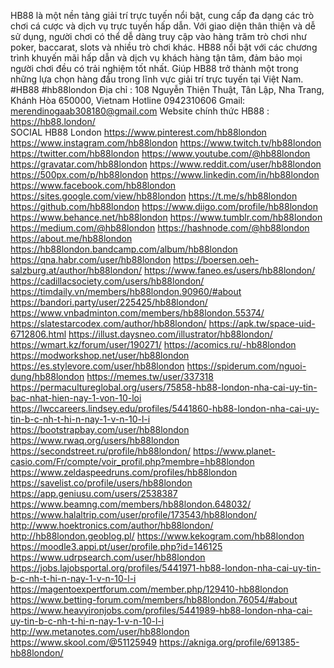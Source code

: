 HB88 là một nền tảng giải trí trực tuyến nổi bật, cung cấp đa dạng các trò chơi cá cược và dịch vụ trực tuyến hấp dẫn. Với giao diện thân thiện và dễ sử dụng, người chơi có thể dễ dàng truy cập vào hàng trăm trò chơi như poker, baccarat, slots và nhiều trò chơi khác. HB88 nổi bật với các chương trình khuyến mãi hấp dẫn và dịch vụ khách hàng tận tâm, đảm bảo mọi người chơi đều có trải nghiệm tốt nhất. Giúp HB88 trở thành một trong những lựa chọn hàng đầu trong lĩnh vực giải trí trực tuyến tại Việt Nam.
#HB88 #hb88london
Địa chỉ : 108 Nguyễn Thiện Thuật, Tân Lập, Nha Trang, Khánh Hòa 650000, Vietnam
Hotline 0942310606
Gmail: merendinogaab308180@gmail.com
Website chính thức HB88  : https://hb88.london/  
SOCIAL HB88 London
https://www.pinterest.com/hb88london
https://www.instagram.com/hb88london
https://www.twitch.tv/hb88london
https://twitter.com/hb88london
https://www.youtube.com/@hb88london
https://gravatar.com/hb88london
https://www.reddit.com/user/hb88london
https://500px.com/p/hb88london
https://www.linkedin.com/in/hb88london
https://www.facebook.com/hb88london
https://sites.google.com/view/hb88london
https://t.me/s/hb88london
https://github.com/hb88london
https://www.diigo.com/profile/hb88london
https://www.behance.net/hb88london
https://www.tumblr.com/hb88london
https://medium.com/@hb88london
https://hashnode.com/@hb88london
https://about.me/hb88london
https://hb88london.bandcamp.com/album/hb88london
https://qna.habr.com/user/hb88london
https://boersen.oeh-salzburg.at/author/hb88london/
https://www.faneo.es/users/hb88london/
https://cadillacsociety.com/users/hb88london/
https://timdaily.vn/members/hb88london.90960/#about
https://bandori.party/user/225425/hb88london/
https://www.vnbadminton.com/members/hb88london.55374/
https://slatestarcodex.com/author/hb88london/
https://apk.tw/space-uid-6712806.html
https://illust.daysneo.com/illustrator/hb88london/
https://wmart.kz/forum/user/190271/
https://acomics.ru/-hb88london
https://modworkshop.net/user/hb88london
https://es.stylevore.com/user/hb88london
https://spiderum.com/nguoi-dung/hb88london
https://memes.tw/user/337318
https://permacultureglobal.org/users/75858-hb88-london-nha-cai-uy-tin-bac-nhat-hien-nay-1-von-10-loi
https://lwccareers.lindsey.edu/profiles/5441860-hb88-london-nha-cai-uy-tin-b-c-nh-t-hi-n-nay-1-v-n-10-l-i
https://bootstrapbay.com/user/hb88london
https://www.rwaq.org/users/hb88london
https://secondstreet.ru/profile/hb88london/
https://www.planet-casio.com/Fr/compte/voir_profil.php?membre=hb88london
https://www.zeldaspeedruns.com/profiles/hb88london
https://savelist.co/profile/users/hb88london
https://app.geniusu.com/users/2538387
https://www.beamng.com/members/hb88london.648032/
https://www.halaltrip.com/user/profile/173543/hb88london/
http://www.hoektronics.com/author/hb88london/
http://hb88london.geoblog.pl/
https://www.kekogram.com/hb88london
https://moodle3.appi.pt/user/profile.php?id=146125
https://www.udrpsearch.com/user/hb88london
https://jobs.lajobsportal.org/profiles/5441971-hb88-london-nha-cai-uy-tin-b-c-nh-t-hi-n-nay-1-v-n-10-l-i
https://magentoexpertforum.com/member.php/129410-hb88london
https://www.betting-forum.com/members/hb88london.76054/#about
https://www.heavyironjobs.com/profiles/5441989-hb88-london-nha-cai-uy-tin-b-c-nh-t-hi-n-nay-1-v-n-10-l-i
http://ww.metanotes.com/user/hb88london
https://www.skool.com/@51125949
https://akniga.org/profile/691385-hb88london/
